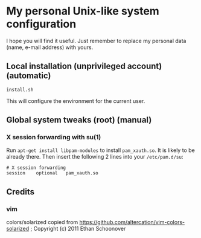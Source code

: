 # My personal Unix-like system configuration

I hope you will find it useful. Just remember to replace my personal data (name, e-mail address) with yours.

## Local installation (unprivileged account) (automatic)

```
install.sh
```

This will configure the environment for the current user.

## Global system tweaks (root) (manual)

### X session forwarding with su(1)

Run `apt-get install libpam-modules` to install `pam_xauth.so`. It is likely to be already there. Then insert the following 2 lines into your `/etc/pam.d/su`:

```
# X session forwarding
session    optional   pam_xauth.so
```

## Credits

### vim

colors/solarized copied from https://github.com/altercation/vim-colors-solarized ; Copyright (c) 2011 Ethan Schoonover

